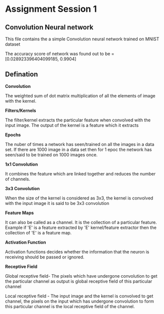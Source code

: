 # Assignment Session 1
## Convolution Neural network

This file contains the a simple Convolution neural network trained on MNIST dataset 

The accuracy score of network was found out to be = [0.028923396404099185, 0.9904]

## Defination

**Convolution**

The weighted sum of dot matrix multiplication of all the elements of image with the kernel.

**Filters/Kernels**

The filter/kernel extracts the particular feature when convolved with the input image. The output of the kernel is a feature which it extracts

**Epochs**

The nuber of times a network has seen/trained on  all the images in a data set. If there are 1000 image in a data set then for 1 epoc the network has seen/said to be trained on 1000 images once.

**1x1 Convolution**

It combines the feature which are linked together and reduces the number of channels.

**3x3 Convolution**

When the size of the kernel is considered as 3x3, the kernel is convolved with the input image it is said to be 3x3 convolution

**Feature Maps** 

It can also be called as a channel. It is the collection of a particular feature. Example if 'E' is a feature extracted by 'E' kernel/feature extractor then the collection of 'E' is a feature map.   

**Activation Function**

Activation functions decides whether the information that the neuron is receiving should be passed or ignored.

**Receptive Field**

Global receptive field- The pixels which have undergone convolution to get the particular channel as output is global receptive field of this particular channel

Local receptive field - The input image and the kernel is convolved to get channel, the pixels on the input which has undergone convolution to form this particular channel is the local receptive field of the channel. 
